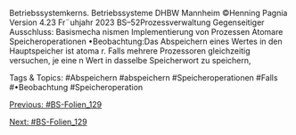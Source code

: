 Betriebssystemkerns.
Betriebssysteme DHBW Mannheim ©Henning Pagnia Version 4.23 Fr¨uhjahr 2023 BS–52Prozessverwaltung Gegenseitiger Ausschluss: Basismecha nismen Implementierung von Prozessen
Atomare Speicheroperationen
•Beobachtung:Das Abspeichern eines Wertes in den Hauptspeicher ist atoma r.
Falls mehrere Prozessoren gleichzeitig versuchen, je eine n Wert in dasselbe Speicherwort zu speichern,

   Tags & Topics:
   #Abspeichern
   #abspeichern
   #Speicheroperationen
   #Falls
   #•Beobachtung
   #Speicheroperation

[Previous: #BS-Folien_129](BS-Folien_129.md)

[Next: #BS-Folien_129](BS-Folien_129.md)